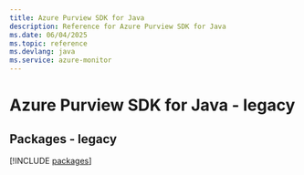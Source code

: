 ```yaml
---
title: Azure Purview SDK for Java
description: Reference for Azure Purview SDK for Java
ms.date: 06/04/2025
ms.topic: reference
ms.devlang: java
ms.service: azure-monitor
---
```

# Azure Purview SDK for Java - legacy
## Packages - legacy
[!INCLUDE [packages](purview-index.md)]